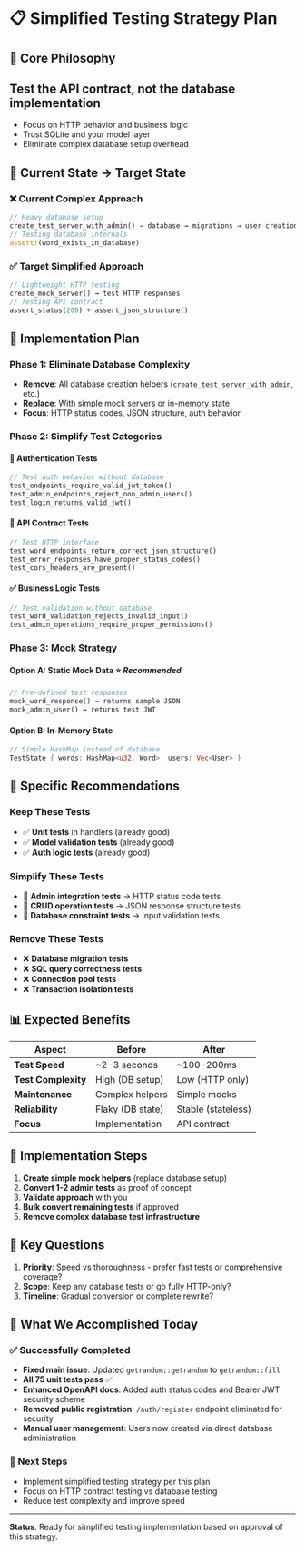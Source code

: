 # 📋 Simplified Testing Strategy Plan

## 🎯 Core Philosophy

## Test the API contract, not the database implementation

- Focus on HTTP behavior and business logic
- Trust SQLite and your model layer
- Eliminate complex database setup overhead

## 🔄 Current State → Target State

### ❌ Current Complex Approach

```rust
// Heavy database setup
create_test_server_with_admin() → database → migrations → user creation → JWT
// Testing database internals
assert!(word_exists_in_database)
```

### ✅ Target Simplified Approach

```rust
// Lightweight HTTP testing
create_mock_server() → test HTTP responses
// Testing API contract
assert_status(200) + assert_json_structure()
```

## 📝 Implementation Plan

### Phase 1: Eliminate Database Complexity

- **Remove**: All database creation helpers (`create_test_server_with_admin`,
  etc.)
- **Replace**: With simple mock servers or in-memory state
- **Focus**: HTTP status codes, JSON structure, auth behavior

### Phase 2: Simplify Test Categories

#### 🔐 Authentication Tests

```rust
// Test auth behavior without database
test_endpoints_require_valid_jwt_token()
test_admin_endpoints_reject_non_admin_users()
test_login_returns_valid_jwt()
```

#### 📡 API Contract Tests

```rust
// Test HTTP interface
test_word_endpoints_return_correct_json_structure()
test_error_responses_have_proper_status_codes()
test_cors_headers_are_present()
```

#### ✅ Business Logic Tests

```rust
// Test validation without database
test_word_validation_rejects_invalid_input()
test_admin_operations_require_proper_permissions()
```

### Phase 3: Mock Strategy

#### Option A: Static Mock Data ⭐ _Recommended_

```rust
// Pre-defined test responses
mock_word_response() → returns sample JSON
mock_admin_user() → returns test JWT
```

#### Option B: In-Memory State

```rust
// Simple HashMap instead of database
TestState { words: HashMap<u32, Word>, users: Vec<User> }
```

## 🎯 Specific Recommendations

### Keep These Tests

- ✅ **Unit tests** in handlers (already good)
- ✅ **Model validation tests** (already good)
- ✅ **Auth logic tests** (already good)

### Simplify These Tests

- 🔄 **Admin integration tests** → HTTP status code tests
- 🔄 **CRUD operation tests** → JSON response structure tests
- 🔄 **Database constraint tests** → Input validation tests

### Remove These Tests

- ❌ **Database migration tests**
- ❌ **SQL query correctness tests**
- ❌ **Connection pool tests**
- ❌ **Transaction isolation tests**

## 📊 Expected Benefits

| Aspect              | Before           | After              |
| ------------------- | ---------------- | ------------------ |
| **Test Speed**      | ~2-3 seconds     | ~100-200ms         |
| **Test Complexity** | High (DB setup)  | Low (HTTP only)    |
| **Maintenance**     | Complex helpers  | Simple mocks       |
| **Reliability**     | Flaky (DB state) | Stable (stateless) |
| **Focus**           | Implementation   | API contract       |

## 🚀 Implementation Steps

1. **Create simple mock helpers** (replace database setup)
2. **Convert 1-2 admin tests** as proof of concept
3. **Validate approach** with you
4. **Bulk convert remaining tests** if approved
5. **Remove complex database test infrastructure**

## 💭 Key Questions

1. **Priority**: Speed vs thoroughness - prefer fast tests or comprehensive
   coverage?
2. **Scope**: Keep any database tests or go fully HTTP-only?
3. **Timeline**: Gradual conversion or complete rewrite?

## 🎯 What We Accomplished Today

### ✅ Successfully Completed

- **Fixed main issue**: Updated `getrandom::getrandom` to `getrandom::fill`
- **All 75 unit tests pass** ✅
- **Enhanced OpenAPI docs**: Added auth status codes and Bearer JWT security
  scheme
- **Removed public registration**: `/auth/register` endpoint eliminated for
  security
- **Manual user management**: Users now created via direct database
  administration

### 🔄 Next Steps

- Implement simplified testing strategy per this plan
- Focus on HTTP contract testing vs database testing
- Reduce test complexity and improve speed

---

**Status**: Ready for simplified testing implementation based on approval of
this strategy.
